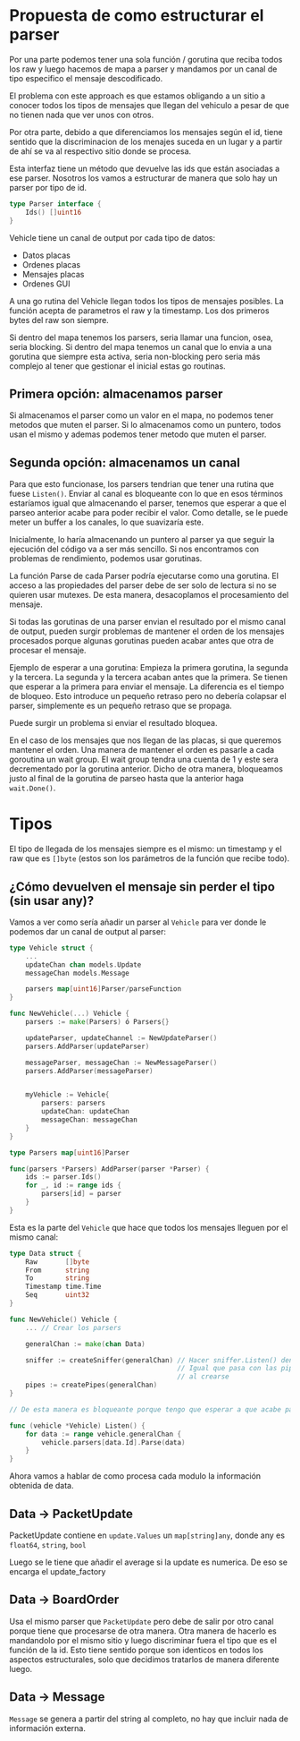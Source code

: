 # Propuesta de como estructurar el parser

Por una parte podemos tener una sola función / gorutina que reciba todos los raw y luego hacemos de mapa a parser y mandamos por un canal de tipo especifico el mensaje descodificado.

El problema con este approach es que estamos obligando a un sitio a conocer todos los tipos de mensajes que llegan del vehiculo a pesar de que no tienen nada que ver unos con otros.

Por otra parte, debido a que diferenciamos los mensajes según el id, tiene sentido que la discriminacion de los menajes suceda en un lugar y a partir de ahí se va al respectivo sitio donde se procesa.

Esta interfaz tiene un método que devuelve las ids que están asociadas a ese parser. Nosotros los vamos a estructurar de manera que solo hay un parser por tipo de id.

```go
type Parser interface {
	Ids() []uint16
}
```

Vehicle tiene un canal de output por cada tipo de datos:

-   Datos placas
-   Ordenes placas
-   Mensajes placas
-   Ordenes GUI

A una go rutina del Vehicle llegan todos los tipos de mensajes posibles.
La función acepta de parametros el raw y la timestamp. Los dos primeros bytes
del raw son siempre.

Si dentro del mapa tenemos los parsers, seria llamar una funcion, osea, seria blocking.
Si dentro del mapa tenemos un canal que lo envia a una gorutina que siempre esta activa,
seria non-blocking pero seria más complejo al tener que gestionar el inicial estas go routinas.

## Primera opción: almacenamos parser

Si almacenamos el parser como un valor en el mapa, no podemos tener metodos que muten el parser. Si lo almacenamos como un puntero, todos usan el mismo y ademas podemos tener metodo que muten el parser.

## Segunda opción: almacenamos un canal

Para que esto funcionase, los parsers tendrian que tener una rutina que fuese `Listen()`. Enviar al canal es bloqueante con lo que en esos términos estaríamos igual que almacenando el parser, tenemos que esperar a que el parseo anterior acabe para poder recibir el valor. Como detalle, se le puede meter un buffer a los canales, lo que suavizaría este.

Inicialmente, lo haría almacenando un puntero al parser ya que seguir la ejecución del código va a ser más sencillo. Si nos encontramos con problemas de rendimiento, podemos usar gorutinas.

La función Parse de cada Parser podría ejecutarse como una gorutina. El acceso a las propiedades del parser debe de ser solo de lectura si no se quieren usar mutexes. De esta manera, desacoplamos el procesamiento del mensaje.

Si todas las gorutinas de una parser envian el resultado por el mismo canal de output, pueden surgir problemas de mantener el orden de los mensajes procesados porque algunas gorutinas pueden acabar antes que otra de procesar el mensaje.

Ejemplo de esperar a una gorutina:
Empieza la primera gorutina, la segunda y la tercera. La segunda y la tercera acaban antes que la primera. Se tienen que esperar a la primera para enviar el mensaje. La diferencia es el tiempo de bloqueo. Esto introduce un pequeño retraso pero no debería colapsar el parser, simplemente es un pequeño retraso que se propaga.

Puede surgir un problema si enviar el resultado bloquea.

En el caso de los mensajes que nos llegan de las placas, si que queremos mantener el orden. Una manera de mantener el orden es pasarle a cada goroutina un wait group. El wait group tendra una cuenta de 1 y este sera decrementado por la gorutina anterior. Dicho de otra manera, bloqueamos justo al final de la gorutina de parseo hasta que la anterior haga `wait.Done()`.

# Tipos

El tipo de llegada de los mensajes siempre es el mismo: un timestamp y el raw que es `[]byte` (estos son los parámetros de la función que recibe todo).

## ¿Cómo devuelven el mensaje sin perder el tipo (sin usar any)?

Vamos a ver como sería añadir un parser al `Vehicle` para ver donde le podemos dar un canal de output al parser:

```go
type Vehicle struct {
    ...
    updateChan chan models.Update
    messageChan models.Message

    parsers map[uint16]Parser/parseFunction
}

func NewVehicle(...) Vehicle {
    parsers := make(Parsers) ó Parsers{}

    updateParser, updateChannel := NewUpdateParser()
    parsers.AddParser(updateParser)

    messageParser, messageChan := NewMessageParser()
    parsers.AddParser(messageParser)


    myVehicle := Vehicle{
        parsers: parsers
        updateChan: updateChan
        messageChan: messageChan
    }
}

type Parsers map[uint16]Parser

func(parsers *Parsers) AddParser(parser *Parser) {
    ids := parser.Ids()
    for _, id := range ids {
        parsers[id] = parser
    }
}
```

Esta es la parte del `Vehicle` que hace que todos los mensajes lleguen por el mismo canal:

```go
type Data struct {
    Raw       []byte
    From      string
	To        string
    Timestamp time.Time
    Seq       uint32
}

func NewVehicle() Vehicle {
    ... // Crear los parsers

    generalChan := make(chan Data)

    sniffer := createSniffer(generalChan) // Hacer sniffer.Listen() dentro del sniffer
                                          // Igual que pasa con las pipes, que se connectan
                                          // al crearse
    pipes := createPipes(generalChan)
}

// De esta manera es bloqueante porque tengo que esperar a que acabe parser.Parse()

func (vehicle *Vehicle) Listen() {
    for data := range vehicle.generalChan {
        vehicle.parsers[data.Id].Parse(data)
    }
}

```

Ahora vamos a hablar de como procesa cada modulo la información obtenida de data.

## Data -> PacketUpdate

PacketUpdate contiene en `update.Values` un `map[string]any`, donde any es `float64`, `string`, `bool`

Luego se le tiene que añadir el average si la update es numerica. De eso se encarga el update_factory

## Data -> BoardOrder

Usa el mismo parser que `PacketUpdate` pero debe de salir por otro canal porque tiene que procesarse de otra manera. Otra manera de hacerlo es mandandolo por el mismo sitio y luego discriminar fuera el tipo que es el función de la id. Esto tiene sentido porque son identicos en todos los aspectos estructurales, solo que decidimos tratarlos de manera diferente luego.

## Data -> Message

`Message` se genera a partir del string al completo, no hay que incluir nada de información externa.
